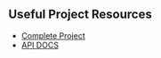 ## Useful Project Resources

- [Complete Project](https://ayushmishras-comfy-store.netlify.app/)
- [API DOCS](https://documenter.getpostman.com/view/18152321/2s9Xy5KpTi)
